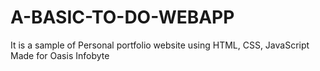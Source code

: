# A-BASIC-TO-DO-WEBAPP
It is a sample of Personal portfolio website using HTML, CSS, JavaScript Made for Oasis Infobyte
